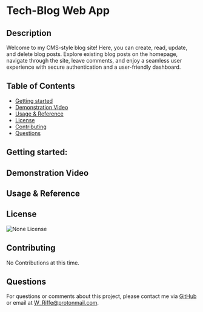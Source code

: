 # Tech-Blog Web App

  ## Description
Welcome to my CMS-style blog site! Here, you can create, read, update, and delete blog posts. Explore existing blog posts on the homepage, navigate through the site, leave comments, and enjoy a seamless user experience with secure authentication and a user-friendly dashboard.

  ## Table of Contents
  - [Getting started](#getting-started)
  - [Demonstration Video](#demonstration-video)
  - [Usage & Reference](#usage--reference)
  - [License](#license)
  - [Contributing](#contributing)
  - [Questions](#questions)

  ## Getting started:



## Demonstration Video


## Usage & Reference
  

## License
  ![None License](https://img.shields.io/badge/License-None-blue.svg)


## Contributing
  No Contributions at this time.


## Questions
  For questions or comments about this project, please contact me via [GitHub](https://github.com/Will-Riffe) or email at W_Riffe@protonmail.com.
  